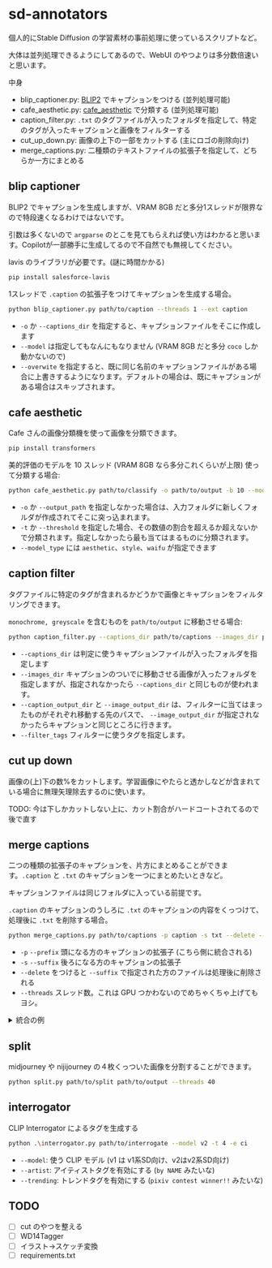 # sd-annotators

個人的にStable Diffusion の学習素材の事前処理に使っているスクリプトなど。

大体は並列処理できるようにしてあるので、WebUI のやつよりは多分数倍速いと思います。

中身

- blip_captioner.py: [BLIP2](https://github.com/salesforce/LAVIS/tree/main/projects/blip2) でキャプションをつける (並列処理可能)
- cafe_aesthetic.py: [cafe_aesthetic](https://huggingface.co/spaces/cafeai/cafe_aesthetic_demo) で分類する (並列処理可能)
- caption_filter.py: `.txt` のタグファイルが入ったフォルダを指定して、特定のタグが入ったキャプションと画像をフィルターする
- cut_up_down.py: 画像の上下の一部をカットする (主にロゴの削除向け)
- merge_captions.py: 二種類のテキストファイルの拡張子を指定して、どちらか一方にまとめる

## blip captioner

BLIP2 でキャプションを生成しますが、VRAM 8GB だと多分1スレッドが限界なので特段速くなるわけではないです。

引数は多くないので `argparse` のとこを見てもらえれば使い方はわかると思います。Copilotが一部勝手に生成してるので不自然でも無視してください。

lavis のライブラリが必要です。(謎に時間かかる)

```bash
pip install salesforce-lavis
```

1スレッドで `.caption` の拡張子をつけてキャプションを生成する場合。

```bash
python blip_captioner.py path/to/caption --threads 1 --ext caption 
```

- `-o` か `--captions_dir` を指定すると、キャプションファイルをそこに作成します
- `--model` は指定してもなんにもなりません (VRAM 8GB だと多分 `coco` しか動かないので)
- `--overwite` を指定すると、既に同じ名前のキャプションファイルがある場合に上書きするようになります。デフォルトの場合は、既にキャプションがある場合はスキップされます。

## cafe aesthetic

Cafe さんの画像分類機を使って画像を分類できます。

```bash
pip install transformers
```

美的評価のモデルを 10 スレッド (VRAM 8GB なら多分これくらいが上限) 使って分類する場合:

```bash
python cafe_aesthetic.py path/to/classify -o path/to/output -b 10 --model_type aesthetic
```

- `-o` か `--output_path` を指定しなかった場合は、入力フォルダに新しくフォルダが作成されてそこに突っ込まれます。
- `-t` か `--threshold` を指定した場合、その数値の割合を超えるか超えないかで分類されます。指定しなかったら最も当てはまるものに分類されます。
- `--model_type` には `aesthetic`、`style`、`waifu` が指定できます

## caption filter

タグファイルに特定のタグが含まれるかどうかで画像とキャプションをフィルタリングできます。

`monochrome, greyscale` を含むものを `path/to/output` に移動させる場合:

```bash
python caption_filter.py --captions_dir path/to/captions --images_dir path/to/images --caption_output_dir path/to/output --filter_tags "monochrome" "greyscale"
```

- `--captions_dir` は判定に使うキャプションファイルが入ったフォルダを指定します
- `--images_dir` キャプションのついでに移動させる画像が入ったフォルダを指定しますが、指定されなかったら `--captions_dir` と同じものが使われます。
- `--caption_output_dir` と `--image_output_dir` は、フィルターに当てはまったものがそれぞれ移動する先のパスで、 `--image_output_dir` が指定されなかったらキャプションと同じところに行きます。
- `--filter_tags` フィルターに使うタグを指定します。

## cut up down

画像の(上)下の数%をカットします。学習画像にやたらと透かしなどが含まれている場合に無理矢理除去するのに使います。

TODO: 今は下しかカットしない上に、カット割合がハードコートされてるので後で直す

## merge captions

二つの種類の拡張子のキャプションを、片方にまとめることができます。`.caption` と `.txt` のキャプションを一つにまとめたいときなど。

キャプションファイルは同じフォルダに入っている前提です。

`.caption` のキャプションのうしろに `.txt` のキャプションの内容をくっつけて、処理後に `.txt` を削除する場合。  

```bash
python merge_captions.py path/to/captions -p caption -s txt --delete --threads 200
```
- `-p` `--prefix` 頭になる方のキャプションの拡張子 (こちら側に統合される)
- `-s` `--suffix` 後ろになる方のキャプションの拡張子 
- `--delete` をつけると `--suffix` で指定された方のファイルは処理後に削除される
- `--threads` スレッド数。これは GPU つかわないのでめちゃくちゃ上げてもヨシ。

<details>
<summary>統合の例</summary>

`-p` に BLIP2 のキャプションの `.caption` ファイル、 `-s` に Tagger のタグの `.txt` を指定して上のコマンドを実行した場合は、

`.caption` のキャプションファイルは

```
an anime illustration of a girl, 1girl, black hair, short hair....
```

みたいな感じになり、`.txt` ファイルは削除される。

</details>

## split

midjourney や nijijourney の４枚くっついた画像を分割することができます。

```bash
python split.py path/to/split path/to/output --threads 40
```

## interrogator

CLIP Interrogator によるタグを生成する

```bash
python .\interrogator.py path/to/interrogate --model v2 -t 4 -e ci 
```

- `--model`: 使う CLIP モデル (v1 は v1系SD向け、v2はv2系SD向け)
- `--artist`: アイティストタグを有効にする (`by NAME` みたいな)
- `--trending`: トレンドタグを有効にする (`pixiv contest winner!!` みたいな)

## TODO

- [ ] cut のやつを整える
- [ ] WD14Tagger
- [ ] イラスト→スケッチ変換
- [ ] requirements.txt
